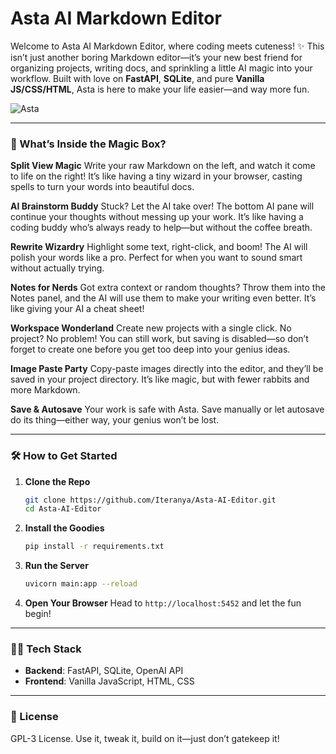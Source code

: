 # Asta AI Markdown Editor

Welcome to Asta AI Markdown Editor, where coding meets cuteness! ✨ This isn’t just another boring Markdown editor—it’s your new best friend for organizing projects, writing docs, and sprinkling a little AI magic into your workflow. Built with love on **FastAPI**, **SQLite**, and pure **Vanilla JS/CSS/HTML**, Asta is here to make your life easier—and way more fun.

![Asta](https://media.discordapp.net/attachments/1112015127873597452/1365732631005761578/image.png?ex=680e6121&is=680d0fa1&hm=586f78df3971cf560e94e108b909d396e94257b0f33d2c7db9704b8fdb9b0c95&=&format=webp&quality=lossless&width=1694&height=800)

---

### 🎉 What’s Inside the Magic Box?

**Split View Magic**
Write your raw Markdown on the left, and watch it come to life on the right! It’s like having a tiny wizard in your browser, casting spells to turn your words into beautiful docs.

**AI Brainstorm Buddy**
Stuck? Let the AI take over! The bottom AI pane will continue your thoughts without messing up your work. It’s like having a coding buddy who’s always ready to help—but without the coffee breath.

**Rewrite Wizardry**
Highlight some text, right-click, and boom! The AI will polish your words like a pro. Perfect for when you want to sound smart without actually trying.

**Notes for Nerds**
Got extra context or random thoughts? Throw them into the Notes panel, and the AI will use them to make your writing even better. It’s like giving your AI a cheat sheet!

**Workspace Wonderland**
Create new projects with a single click. No project? No problem! You can still work, but saving is disabled—so don’t forget to create one before you get too deep into your genius ideas.

**Image Paste Party**
Copy-paste images directly into the editor, and they’ll be saved in your project directory. It’s like magic, but with fewer rabbits and more Markdown.

**Save & Autosave**
Your work is safe with Asta. Save manually or let autosave do its thing—either way, your genius won’t be lost.

---

### 🛠️ How to Get Started

1. **Clone the Repo**
   ```bash
   git clone https://github.com/Iteranya/Asta-AI-Editor.git
   cd Asta-AI-Editor
   ```

2. **Install the Goodies**
   ```bash
   pip install -r requirements.txt
   ```

3. **Run the Server**
   ```bash
   uvicorn main:app --reload
   ```

4. **Open Your Browser**
   Head to `http://localhost:5452` and let the fun begin!

---

### 🧙‍♂️ Tech Stack

- **Backend**: FastAPI, SQLite, OpenAI API
- **Frontend**: Vanilla JavaScript, HTML, CSS

---

### 📄 License

GPL-3 License. Use it, tweak it, build on it—just don’t gatekeep it!
